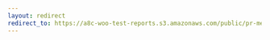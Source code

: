 ```yaml
---
layout: redirect
redirect_to: https://a8c-woo-test-reports.s3.amazonaws.com/public/pr-merge/43287/e2e/index.html
---
```

